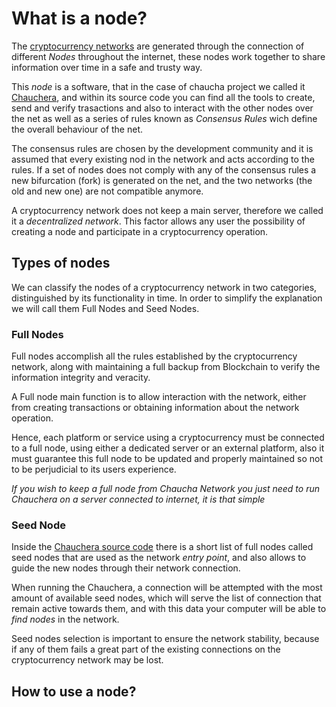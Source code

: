 # What is a node?

The [cryptocurrency networks](https://es.bitcoinwiki.org/wiki/Red) are generated through the connection of different *Nodes* throughout the internet, these nodes work together to share information over time in a safe and trusty way.

This *node* is a software, that in the case of chaucha project we called it [Chauchera](https://github.com/proyecto-chaucha/chauchera/releases/), and within its source code you can find all the tools to create, send and verify trasactions and also to interact with the other nodes over the net as well as a series of rules known as *Consensus Rules* wich define the overall behaviour of the net.

The consensus rules are chosen by the development community and it is assumed that every existing nod in the network and acts according to the rules. If a set of nodes does not 
comply with any of the consensus rules a new bifurcation (fork) is generated on the net, and the two networks (the old and new one) are not compatible anymore.

A cryptocurrency network does not keep a main server, therefore we called it a *decentralized network*. This factor allows any user the possibility of creating a node and participate in a cryptocurrency operation.

## Types of nodes

We can classify the nodes of a cryptocurrency network in two categories, distinguished by its functionality in time. In order to simplify the explanation we will call them Full Nodes and Seed Nodes.

### Full Nodes 
Full nodes accomplish all the rules established by the cryptocurrency network, along with maintaining a full backup from Blockchain to verify the information integrity and veracity.

A Full node main function is to allow interaction with the network, either from creating transactions or obtaining information about the network operation.

Hence, each platform or service using a cryptocurrency must be connected to a full node, using either a dedicated server or an external platform, also it must guarantee this full node to be updated and properly maintained so not to be perjudicial to its users experience.

*If you wish to keep a full node from Chaucha Network you just need to run Chauchera on a server connected to internet, it is that simple*

### Seed Node

Inside the [Chauchera source code](https://github.com/proyecto-chaucha/chauchera/blob/master/src/chainparams.cpp#L128) there is a short list of full nodes called seed nodes that are used as the network *entry point*, and also allows to guide the new nodes through their network connection. 

When running the Chauchera, a connection will be attempted with the most amount of available seed nodes, which will serve the list of connection that remain active towards them,  and with this data your computer will be able to *find nodes* in the network.

Seed nodes selection is important to ensure the network stability, because if any of them fails a great part of the existing connections on the cryptocurrency network may be lost.

## How to use a node?

